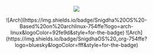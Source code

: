 <div align="center">
  
<p align="center">
  <img align="center" src="https://github.com/user-attachments/assets/6dade70b-5dc3-42dd-ae2d-2f53740d11d9">
</p>
<!-- <div align="center"> -->
<!-- <p align="center"> -->
![Arch](https://img.shields.io/badge/Snigdha%20OS%20-Based%20on%20archlinux-754ffe?logo=arch-linux&logoColor=92fe9d&style=for-the-badge)
![Arch](https://img.shields.io/badge/SnigdhaOS%20_org-754ffe?logo=bluesky&logoColor=fff&style=for-the-badge)
<!-- </div> -->